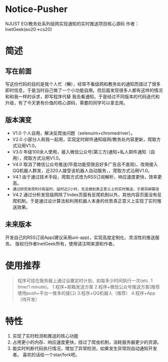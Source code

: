 # Notice-Pusher
NJUST EO/教务处系列级网实现通知的实时推送项目核心源码
作者：InetGeek(eo20->cs20)
# 简述
## 写在前面
写这份代码的目的是我个人忙（~~懒~~），经常不看级网和教务处的通知而错过了很多即时信息，于是当时自己做了一个小功能自用。但后面发现很多人都有这样的情况和和我一样的诉求，即写程序代替 我去看通知，于是经过不同版本的代码迭代和升级，有了今天更有价值的核心源码，需要的同学可以拿去用。
## 版本演变
- V1.0 个人自用，解决反爬虫问题（selenuim+chromedriver）。
- V2.0 小部分人和我一起用，实现定时邮件通知级网/教务处内容更新，爬取方式沿用V1.0。
- V3.0 年级100余人使用，接入微信公众号(第三方)通知+私人邮件通知（自用），爬取方式沿用V1.0。
- V4.0 取消了微信公众号推送(毕竟功能受限且好多广告且不直观)，改用接入QQ机器人群发，近320人接受该机器人自动服务，，爬取方式沿用V1.0。
- V4.1 由于通过技术手段，爬取方式改为RSS订阅解析，响应速度更快，效率更高。
- ```通过研究发现RSS有延时，延时近2小时，无法做到真正意义上的实时推送，于是另辟蹊径```
- V4.2 通过分析发现级网除了Index页面有反爬机制以外，其他内容页面没有反爬机制，于是通过设计算法和利用机器人本身的优势真正意义上实现了实时推送效果。
## 未来版本
开发自己的RSS订阅App(建议采用uni-app)，实现高度定制化、灵活性的推送服务。
版权归作者InetGeek所有，使用请注明来源和作者。
# 使用推荐
> 程序可挂在服务器上通过设置定时计划，如每多少时间执行一次(etc. 1 time/1 minute)。
> 1.程序+邮箱发送方案
> 2.程序+微信公众号推送方案(推荐使用push+平台一推多的接口)
> 3.程序+QQ机器人（推荐）
> 4.程序+App（待开发）
# 特性
1. 实现了实时检测和推送的核心功能
2. 占用更小的内存、响应速度更快，绕过了爬虫机制，消耗服务器更少的资源。
3. 能实时判断代码执行情况，增加了异常检测，如果发生异常则自动通知开发者。
喜欢的话给一个star/fork吧。
